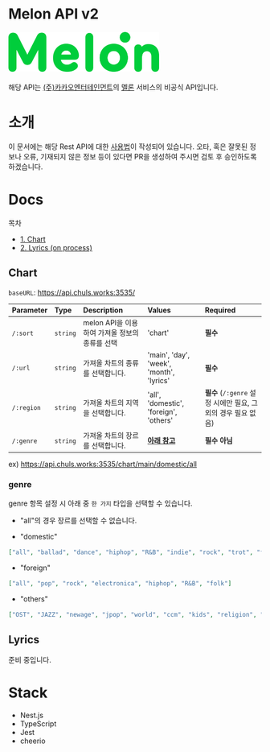 # Melon API v2

<img src="./public/melon.png" width="300" /><br /><br />
해당 API는 [(주)카카오엔터테인먼트](https://kakaoent.com/)의 [멜론](http://melon.com/) 서비스의 비공식 API입니다.

# 소개

이 문서에는 해당 Rest API에 대한 [사용법](#Docs)이 작성되어 있습니다. 오타, 혹은 잘못된 정보나 오류, 기재되지 않은 정보 등이 있다면 PR을 생성하여 주시면 검토 후 승인하도록 하겠습니다.

# Docs

목차

- [1. Chart](#Chart)
- [2. Lyrics (on process)](#Lyrics)

## Chart

`baseURL`: https://api.chuls.works:3535/

| Parameter  | Type     | Description                                    | Values                                   | Required                                                      |
| :--------- | :------- | :--------------------------------------------- | :--------------------------------------- | :------------------------------------------------------------ |
| `/:sort`   | `string` | melon API을 이용하여 가져올 정보의 종류를 선택 | 'chart'                                  | **필수**                                                      |
| `/:url`    | `string` | 가져올 차트의 종류를 선택합니다.               | 'main', 'day', 'week', 'month', 'lyrics' | **필수**                                                      |
| `/:region` | `string` | 가져올 차트의 지역을 선택합니다.               | 'all', 'domestic', 'foreign', 'others'   | **필수** (`/:genre` 설정 시에만 필요, 그 외의 경우 필요 없음) |
| `/:genre`  | `string` | 가져올 차트의 장르를 선택합니다.               | [**아래 참고**](#genre)                  | **필수 아님**                                                 |

ex) https://api.chuls.works:3535/chart/main/domestic/all

### genre

genre 항목 설정 시 아래 중 `한 가지` 타입을 선택할 수 있습니다.

- "all"의 경우 장르를 선택할 수 없습니다.

- "domestic"

```json
["all", "ballad", "dance", "hiphop", "R&B", "indie", "rock", "trot", "folk"]
```

- "foreign"

```json
["all", "pop", "rock", "electronica", "hiphop", "R&B", "folk"]
```

- "others"

```json
["OST", "JAZZ", "newage", "jpop", "world", "ccm", "kids", "religion", "traditional"]
```

## Lyrics

준비 중입니다.

# Stack

- Nest.js
- TypeScript
- Jest
- cheerio
